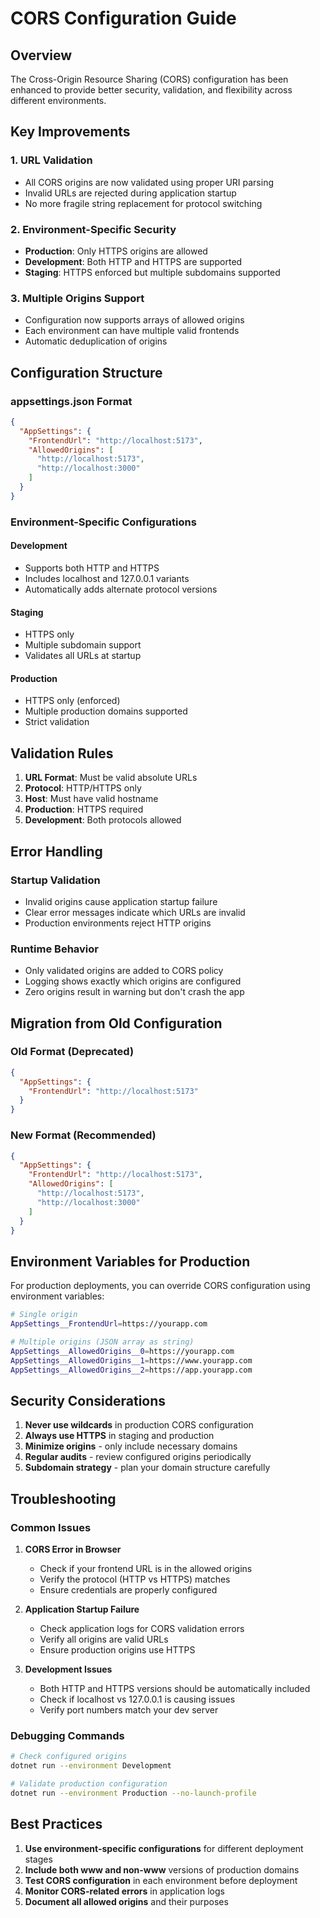 # CORS Configuration Guide

## Overview

The Cross-Origin Resource Sharing (CORS) configuration has been enhanced to provide better security, validation, and flexibility across different environments.

## Key Improvements

### 1. URL Validation

- All CORS origins are now validated using proper URI parsing
- Invalid URLs are rejected during application startup
- No more fragile string replacement for protocol switching

### 2. Environment-Specific Security

- **Production**: Only HTTPS origins are allowed
- **Development**: Both HTTP and HTTPS are supported
- **Staging**: HTTPS enforced but multiple subdomains supported

### 3. Multiple Origins Support

- Configuration now supports arrays of allowed origins
- Each environment can have multiple valid frontends
- Automatic deduplication of origins

## Configuration Structure

### appsettings.json Format

```json
{
  "AppSettings": {
    "FrontendUrl": "http://localhost:5173",
    "AllowedOrigins": [
      "http://localhost:5173",
      "http://localhost:3000"
    ]
  }
}
```

### Environment-Specific Configurations

#### Development

- Supports both HTTP and HTTPS
- Includes localhost and 127.0.0.1 variants
- Automatically adds alternate protocol versions

#### Staging

- HTTPS only
- Multiple subdomain support
- Validates all URLs at startup

#### Production

- HTTPS only (enforced)
- Multiple production domains supported
- Strict validation

## Validation Rules

1. **URL Format**: Must be valid absolute URLs
2. **Protocol**: HTTP/HTTPS only
3. **Host**: Must have valid hostname
4. **Production**: HTTPS required
5. **Development**: Both protocols allowed

## Error Handling

### Startup Validation

- Invalid origins cause application startup failure
- Clear error messages indicate which URLs are invalid
- Production environments reject HTTP origins

### Runtime Behavior

- Only validated origins are added to CORS policy
- Logging shows exactly which origins are configured
- Zero origins result in warning but don't crash the app

## Migration from Old Configuration

### Old Format (Deprecated)

```json
{
  "AppSettings": {
    "FrontendUrl": "http://localhost:5173"
  }
}
```

### New Format (Recommended)

```json
{
  "AppSettings": {
    "FrontendUrl": "http://localhost:5173",
    "AllowedOrigins": [
      "http://localhost:5173",
      "http://localhost:3000"
    ]
  }
}
```

## Environment Variables for Production

For production deployments, you can override CORS configuration using environment variables:

```bash
# Single origin
AppSettings__FrontendUrl=https://yourapp.com

# Multiple origins (JSON array as string)
AppSettings__AllowedOrigins__0=https://yourapp.com
AppSettings__AllowedOrigins__1=https://www.yourapp.com
AppSettings__AllowedOrigins__2=https://app.yourapp.com
```

## Security Considerations

1. **Never use wildcards** in production CORS configuration
2. **Always use HTTPS** in staging and production
3. **Minimize origins** - only include necessary domains
4. **Regular audits** - review configured origins periodically
5. **Subdomain strategy** - plan your domain structure carefully

## Troubleshooting

### Common Issues

1. **CORS Error in Browser**
   - Check if your frontend URL is in the allowed origins
   - Verify the protocol (HTTP vs HTTPS) matches
   - Ensure credentials are properly configured

2. **Application Startup Failure**
   - Check application logs for CORS validation errors
   - Verify all origins are valid URLs
   - Ensure production origins use HTTPS

3. **Development Issues**
   - Both HTTP and HTTPS versions should be automatically included
   - Check if localhost vs 127.0.0.1 is causing issues
   - Verify port numbers match your dev server

### Debugging Commands

```bash
# Check configured origins
dotnet run --environment Development

# Validate production configuration
dotnet run --environment Production --no-launch-profile
```

## Best Practices

1. **Use environment-specific configurations** for different deployment stages
2. **Include both www and non-www** versions of production domains
3. **Test CORS configuration** in each environment before deployment
4. **Monitor CORS-related errors** in application logs
5. **Document all allowed origins** and their purposes
